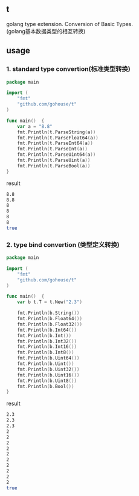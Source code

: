 ## t
golang type extension. Conversion of Basic Types.  
(golang基本数据类型的相互转换)

## usage
### 1. standard type convertion(标准类型转换)
```go
package main

import (
	"fmt"
	"github.com/gohouse/t"
)

func main()  {
	var a = "8.8"
	fmt.Println(t.ParseString(a))
	fmt.Println(t.ParseFloat64(a))
	fmt.Println(t.ParseInt64(a))
	fmt.Println(t.ParseInt(a))
	fmt.Println(t.ParseUint64(a))
	fmt.Println(t.ParseUint(a))
	fmt.Println(t.ParseBool(a))
}
```
result
```bash
8.8
8.8
8
8
8
8
true
```
### 2. type bind convertion (类型定义转换)
```go
package main

import (
	"fmt"
	"github.com/gohouse/t"
)

func main()  {
    var b t.T = t.New("2.3")

    fmt.Println(b.String())
    fmt.Println(b.Float64())
    fmt.Println(b.Float32())
    fmt.Println(b.Int64())
    fmt.Println(b.Int())
    fmt.Println(b.Int32())
    fmt.Println(b.Int16())
    fmt.Println(b.Int8())
    fmt.Println(b.Uint64())
    fmt.Println(b.Uint())
    fmt.Println(b.Uint32())
    fmt.Println(b.Uint16())
    fmt.Println(b.Uint8())
    fmt.Println(b.Bool())
}
```
result
```sh
2.3
2.3
2.3
2
2
2
2
2
2
2
2
2
2
true
```
